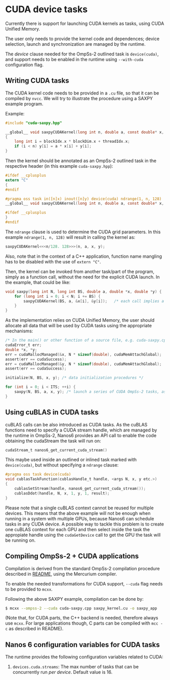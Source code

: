 # CUDA device tasks

Currently there is support for launching CUDA kernels as tasks, using
CUDA Unified Memory.

The user only needs to provide the kernel code and dependences; device selection,
launch and synchronization are managed by the runtime.

The *device* clause needed for the OmpSs-2 outlined task is `device(cuda)`, and
support needs to be enabled in the runtime using `--with-cuda` configuration flag.

## Writing CUDA tasks

The CUDA kernel code needs to be provided in a `.cu` file, so that it can be compiled by
`nvcc`. We will try to illustrate the procedure using a SAXPY example program.

Example:

```c
#include "cuda-saxpy.hpp"

__global__ void saxpyCUDAKernel(long int n, double a, const double* x, double* y)
{
	long int i = blockIdx.x * blockDim.x + threadIdx.x;
	if (i < n) y[i] = a * x[i] + y[i];
}
```

Then the kernel should be annotated as an OmpSs-2 outlined task in the respective header
(in this example `cuda-saxpy.hpp`):

```c
#ifdef __cplusplus
extern "C"
{
#endif

#pragma oss task in([n]x) inout([n]y) device(cuda) ndrange(1, n, 128)
__global__ void saxpyCUDAKernel(long int n, double a, const double* x, double* y);

#ifdef __cplusplus
}
#endif
```

The `ndrange` clause is used to determine the CUDA grid parameters. In this example
`ndrange(1, n, 128)` will result in calling the kernel as:

```c
saxpyCUDAKernel<<<n/128. 128>>>(n, a, x, y);
```

Also, note that in the context of a C++ application, function name mangling has to be disabled
with the use of `extern "C"`.

Then, the kernel can be invoked from another task/part of the program, simply as a function call,
without the need for the explicit CUDA launch. In the example, that could be like:

```c
void saxpy(long int N, long int BS, double a, double *x, double *y) {
	for (long int i = 0; i < N; i += BS) {
		saxpyCUDAKernel(BS, a, &x[i], &y[i]);	/* each call implies a new OmpSs-2 CUDA task */
	}
}
```

As the implementation relies on CUDA Unified Memory, the user should allocate all data that will
be used by CUDA tasks using the appropriate mechanisms:

```c
/* In the main() or other function of a source file, e.g. cuda-saxpy.cpp */
cudaError_t err;
double *x, *y;
err = cudaMallocManaged(&x, N * sizeof(double), cudaMemAttachGlobal);
assert(err == cudaSuccess);
err = cudaMallocManaged(&y, N * sizeof(double), cudaMemAttachGlobal);
assert(err == cudaSuccess);

initialize(N, BS, x, y); /* data initialization procedures */

for (int i = 0; i < ITS; ++i) {
	saxpy(N, BS, a, x, y); /* launch a series of CUDA OmpSs-2 tasks, as shown above */
}
```

## Using cuBLAS in CUDA tasks

cuBLAS calls can be also introduced as CUDA tasks. As the cuBLAS functions need to specify
a CUDA stream handle, which are managed by the runtime in OmpSs-2, Nanos6 provides an API
call to enable the code obtaining the cudaStream the task will run on:

```c
cudaStream_t nanos6_get_current_cuda_stream()
```

This maybe used inside an outlined or inlined task marked with `device(cuda)`, but without
specifying a `ndrange` clause:

```c
#pragma oss task device(cuda)
void cublasTaskFunction(cublasHandle_t handle, <args N, x, y etc.>)
{
	cublasSetStream(handle, nanos6_get_current_cuda_stream());
	cublasDdot(handle, N, x, 1, y, 1, result);
}
```

Please note that a single cuBLAS context cannot be reused for multiple devices.
This means that the above example will not be enough when running in a system with multiple GPUs,
because Nanos6 can schedule tasks in any CUDA device.
A possible way to tackle this problem is to create one cuBLAS context for each GPU and then
select inside the task the appropiate handle using the `cudaGetDevice` call to get the GPU the task
will be running on.

## Compiling OmpSs-2 + CUDA applications

Compilation is derived from the standard OmpSs-2 compilation procedure described in
[README](README.md), using the Mercurium compiler.

To enable the needed transformations for CUDA support, `--cuda` flag needs to be provided to
`mcxx`.

Following the above SAXPY example, compilation can be done by:

```sh
$ mcxx --ompss-2 --cuda cuda-saxpy.cpp saxpy_kernel.cu -o saxpy_app
```

(Note that, for CUDA parts, the C++ backend is needed, therefore always use `mcxx`. For large
applications though, C parts can be compiled with `mcc -c` as described in README).

## Nanos 6 configuration variables for CUDA tasks

The runtime provides the following configuration variables related to CUDA:

1. `devices.cuda.streams`: The max number of tasks that can be concurrently run *per device*. Default value is 16.
